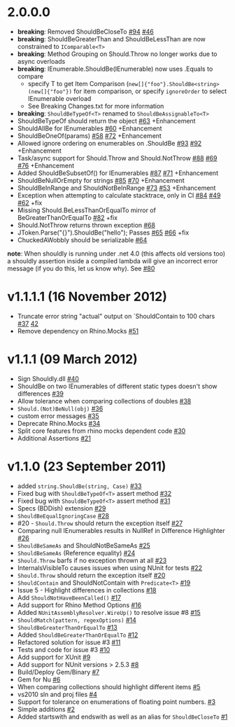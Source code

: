 # 2.0.0.0

 - **breaking**: Removed ShouldBeCloseTo [#94](https://github.com/shouldly/shouldly/pull/94) [#46](https://github.com/shouldly/shouldly/issues/46)
 - **breaking**: ShouldBeGreaterThan and ShouldBeLessThan are now constrained to `IComparable<T>`
 - **breaking**: Method Grouping on Should.Throw no longer works due to async overloads
 - **breaking**: IEnumerable.ShouldBe(IEnumerable) now uses .Equals to compare
     - specify T to get Item Comparison (`new[]{"foo"}.ShouldBe<string>(new[]{"foo"})` for item comparison, or specify `ignoreOrder` to select IEnumerable overload
     - See Breaking Changes.txt for more information
 - **breaking**: `ShouldBeTypeOf<T>` renamed to `ShouldBeAssignableTo<T>`
 - ShouldBeTypeOf should return the object [#63](https://github.com/shouldly/shouldly/pull/63) +Enhancement
 - ShouldAllBe for IEnumerables [#60](https://github.com/shouldly/shouldly/pull/60) +Enhancement
 - ShouldBeOneOf(params) [#58](https://github.com/shouldly/shouldly/issues/58) [#72](https://github.com/shouldly/shouldly/pull/72) +Enhancement
 - Allowed ignore ordering on enumerables on .ShouldBe [#93](https://github.com/shouldly/shouldly/pull/93) [#92](https://github.com/shouldly/shouldly/issues/92) +Enhancement
 - Task/async support for Should.Throw and Should.NotThrow [#88](https://github.com/shouldly/shouldly/pull/88) [#69](https://github.com/shouldly/shouldly/issues/69) [#76](https://github.com/shouldly/shouldly/pull/76) +Enhancement
 - Added ShouldBeSubsetOf() for IEnumerables [#87](https://github.com/shouldly/shouldly/pull/87) [#71](https://github.com/shouldly/shouldly/issues/71) +Enhancement
 - ShouldBeNullOrEmpty for strings [#85](https://github.com/shouldly/shouldly/pull/85) [#70](https://github.com/shouldly/shouldly/issues/70) +Enhancement
 - ShouldBeInRange and ShouldNotBeInRange [#73](https://github.com/shouldly/shouldly/pull/73) [#53](https://github.com/shouldly/shouldly/issues/53) +Enhancement
 - Exception when attempting to calculate stacktrace, only in CI [#84](https://github.com/shouldly/shouldly/pull/84) [#49](https://github.com/shouldly/shouldly/issues/49) [#62](https://github.com/shouldly/shouldly/issues/62) +fix
 - Missing Should.BeLessThanOrEqualTo mirror of BeGreaterThanOrEqualTo [#82](https://github.com/shouldly/shouldly/issues/82) +fix
 -  Should.NotThrow returns thrown exception [#68](https://github.com/shouldly/shouldly/pull/68)
 - JToken.Parse("{}").ShouldBe("hello"); Passes [#65](https://github.com/shouldly/shouldly/issues/65) [#66](https://github.com/shouldly/shouldly/pull/66) +fix
 - ChuckedAWobbly should be serializable [#64](https://github.com/shouldly/shouldly/pull/64)
 
 **note**: When shouldly is running under .net 4.0 (this affects old versions too) a shouldly assertion inside a compiled lambda will give an incorrect error message (if you do this, let us know why). See [#80](https://github.com/shouldly/shouldly/issues/80)
 
 # v1.1.1.1 (16 November 2012)
 
 - Truncate error string "actual" output on `ShouldContain to 100 chars [#37](https://github.com/shouldly/shouldly/issues/37) [42](https://github.com/shouldly/shouldly/pull/42)
 - Remove dependency on Rhino.Mocks [#51](https://github.com/shouldly/shouldly/issues/51)
 
 # v1.1.1 (09 March 2012)
 
 - Sign Shouldly.dll [#40](https://github.com/shouldly/shouldly/issues/40)
 - ShouldBe on two IEnumerables of different static types doesn't show differences [#39](https://github.com/shouldly/shouldly/issues/39)
 - Allow tolerance when comparing collections of doubles [#38](https://github.com/shouldly/shouldly/issues/38)
 - `Should.(Not)BeNull(obj)` [#36](https://github.com/shouldly/shouldly/issues/36)
 - custom error messages [#35](https://github.com/shouldly/shouldly/issues/35)
 - Deprecate Rhino.Mocks [#34](https://github.com/shouldly/shouldly/issues/34)
 - Split core features from rhino mocks dependent code [#30](https://github.com/shouldly/shouldly/issues/30)
 - Additional Assertions [#21](https://github.com/shouldly/shouldly/issues/21)
 
 
 # v1.1.0 (23 September 2011)
 
 - added `string.ShouldBe(string, Case)` [#33](https://github.com/shouldly/shouldly/pull/33)
 - Fixed bug with `ShouldBeTypeOf<T>` assert method [#32](https://github.com/shouldly/shouldly/pull/32)
 - Fixed bug with `ShouldBeTypeOf<T>` assert method [#31](https://github.com/shouldly/shouldly/pull/31)
 - Specs (BDDish) extension [#29](https://github.com/shouldly/shouldly/pull/29)
 - `ShouldBeEqualIgnoringCase` [#28](https://github.com/shouldly/shouldly/pull/28)
 - #20 - `Should.Throw` should return the exception itself [#27](https://github.com/shouldly/shouldly/pull/27)
 - Comparing null IEnumerables results in NullRef in Difference Highlighter [#26](https://github.com/shouldly/shouldly/issues/26)
 - `ShouldBeSameAs` and ShouldNotBeSameAs [#25](https://github.com/shouldly/shouldly/pull/25)
 - `ShouldBeSameAs` (Reference equality) [#24](https://github.com/shouldly/shouldly/issues/24)
 - `Should.Throw` barfs if no exception thrown at all [#23](https://github.com/shouldly/shouldly/issues/23)
 - InternalsVisibleTo causes issues when using NUnit for tests [#22](https://github.com/shouldly/shouldly/issues/22)
 - `Should.Throw` should return the exception itself [#20](https://github.com/shouldly/shouldly/issues/20)
 - `ShouldContain` and ShouldNotContain with `Predicate<T>` [#19](https://github.com/shouldly/shouldly/issues/19)
 - Issue 5 - Highlight differences in collections [#18](https://github.com/shouldly/shouldly/pull/18)
 - Add `ShouldNotHaveBeenCalled()` [#17](https://github.com/shouldly/shouldly/issues/17)
 - Add support for Rhino Method Options [#16](https://github.com/shouldly/shouldly/issues/16)
 - Added `NUnitAssemblyResolver.WireUp()` to resolve issue #8 [#15](https://github.com/shouldly/shouldly/pull/15)
 - `ShouldMatch(pattern, regexOptions)` [#14](https://github.com/shouldly/shouldly/issues/14)
 - `ShouldBeGreaterThanOrEqualTo` [#13](https://github.com/shouldly/shouldly/pull/13)
 - Added `ShouldBeGreaterThanOrEqualTo` [#12](https://github.com/shouldly/shouldly/pull/12)
 - Refactored solution for issue #3 [#11](https://github.com/shouldly/shouldly/pull/11)
 - Tests and code for issue #3 [#10](https://github.com/shouldly/shouldly/pull/10)
 - Add support for XUnit [#9](https://github.com/shouldly/shouldly/issues/9)
 - Add support for NUnit versions > 2.5.3 [#8](https://github.com/shouldly/shouldly/issues/8)
 - Build/Deploy Gem/Binary [#7](https://github.com/shouldly/shouldly/pull/7)
 - Gem for Nu [#6](https://github.com/shouldly/shouldly/issues/6)
 - When comparing collections should highlight different items [#5](https://github.com/shouldly/shouldly/issues/5)
 - vs2010 sln and proj files [#4](https://github.com/shouldly/shouldly/issues/4)
 - Support for tolerance on enumerations of floating point numbers. [#3](https://github.com/shouldly/shouldly/issues/3)
 - Simple additions [#2](https://github.com/shouldly/shouldly/pull/2)
 - Added startswith and endswith as well as an alias for `ShouldBeCloseTo` [#1](https://github.com/shouldly/shouldly/pull/1)
   
